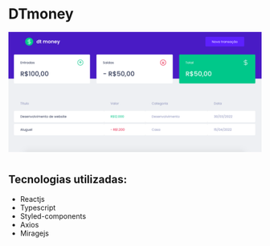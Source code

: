 # DTmoney

<img src="src/assets/tela.png">

#

## Tecnologias utilizadas:

- Reactjs
- Typescript
- Styled-components
- Axios
- Miragejs
